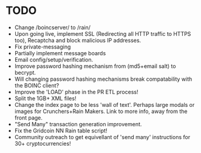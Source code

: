 # TODO

* Change /boincserver/ to /rain/
* Upon going live, implement SSL (Redirecting all HTTP traffic to HTTPS too), Recaptcha and block malicious IP addresses.
* Fix private-messaging
* Partially implement message boards
* Email config/setup/verification.
* Improve password hashing mechanism from (md5+email salt) to becrypt.
 * Will changing password hashing mechanisms break compatability with the BOINC client?
* Improve the 'LOAD' phase in the PR ETL process!
 * Split the 1GB+ XML files!
* Change the index page to be less 'wall of text'. Perhaps large modals or images for Crunchers+Rain Makers. Link to more info, away from the front page.
* "Send Many" transaction generation improvement.
* Fix the Gridcoin NN Rain table script!
* Community outreach to get equivellant of 'send many' instructions for 30+ cryptocurrencies!